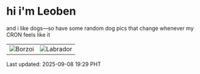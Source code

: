# hi i'm Leoben

and i like dogs—so have some random dog pics that change whenever my CRON feels like it

|  |  |
|--------|----------|
| ![Borzoi](https://random-dog-vercel.vercel.app/api/random-borzoi?v=1757330992) | ![Labrador](https://random-dog-vercel.vercel.app/api/random-labrador?v=1757330992) |

Last updated: 2025-09-08 19:29 PHT
